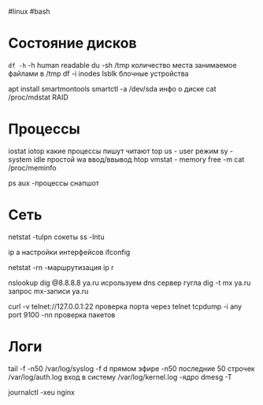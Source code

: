 #linux #bash

# Состояние дисков
`df -h` -h human readable
du -sh /tmp количество места занимаемое файлами в /tmp
df -i  inodes
lsblk блочные устройства

apt install smartmontools
smartctl -a /dev/sda инфо о диске
cat /proc/mdstat RAID
# Процессы

iostat
iotop какие процессы пишут читают 
top us - user режим sy -system idle простой wa ввод/ввывод
htop
vmstat - memory
free -m
cat /proc/meminfo

ps aux -процессы снапшот
# Сеть

netstat -tulpn сокеты
ss -lntu

ip a  настройки интерфейсов
ifconfig

netstat -rn -маршрутизация
ip r

nslookup
dig @8.8.8.8 ya.ru исрользуем dns сервер гугла
dig -t mx ya.ru запрос mx-записи ya.ru

curl -v telnet://127.0.0.1:22 проверка порта через telnet
tcpdump -i any port 9100 -nn проверка пакетов
# Логи
tail -f -n50 /var/log/syslog -f d прямом эфире -n50 последние 50 строчек
/var/log/auth.log вход в систему
/var/log/kernel.log -ядро
dmesg -T

journalctl -xeu nginx